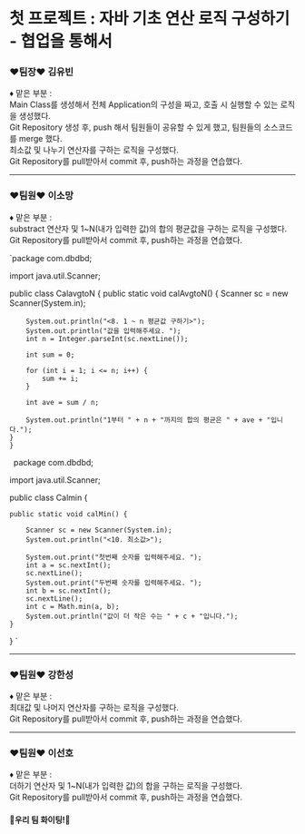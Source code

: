 # 첫 프로젝트 : 자바 기초 연산 로직 구성하기 - 협업을 통해서

<h3>❤팀장❤ 김유빈</h3>
 <p>♦ 맡은 부분 : </br>
  Main Class를 생성해서 전체 Application의 구성을 짜고, 호출 시 실행할 수 있는 로직을 생성했다.</br>
  Git Repository 생성 후, push 해서 팀원들이 공유할 수 있게 했고, 팀원들의 소스코드를 merge 했다. </br>
  최소값 및 나누기 연산자를 구하는 로직을 구성했다.</br>
  Git Repository를 pull받아서 commit 후, push하는 과정을 연습했다.</br>
 </p>
  <hr>
<h3>❤팀원❤ 이소망</h3>
 <p>♦ 맡은 부분 : </br>
  substract 연산자 및 1~N(내가 입력한 값)의 합의 평균값을 구하는 로직을 구성했다.</br>
  Git Repository를 pull받아서 commit 후, push하는 과정을 연습했다.</br>
 </p>
 `package com.dbdbd;

import java.util.Scanner;

public class CalavgtoN {
    public static void calAvgtoN() {
        Scanner sc = new Scanner(System.in);

        System.out.println("<8. 1 ~ n 평균값 구하기>");
        System.out.println("값을 입력해주세요. ");
        int n = Integer.parseInt(sc.nextLine());

        int sum = 0;

        for (int i = 1; i <= n; i++) {
            sum += i;
        }

        int ave = sum / n;

        System.out.println("1부터 " + n + "까지의 합의 평균은 " + ave + "입니다.");
    }
    }
`
 `package com.dbdbd;

import java.util.Scanner;

public class Calmin {

    public static void calMin() {

        Scanner sc = new Scanner(System.in);
        System.out.println("<10. 최소값>");

        System.out.print("첫번째 숫자를 입력해주세요. ");
        int a = sc.nextInt();
        sc.nextLine();
        System.out.print("두번째 숫자를 입력해주세요. ");
        int b = sc.nextInt();
        sc.nextLine();
        int c = Math.min(a, b);
        System.out.println("값이 더 작은 수는 " + c + "입니다.");
    }
}
`
 <hr>
<h3>❤팀원❤ 강한성</h3>
 <p>♦ 맡은 부분 : </br>
 최대값 및 나머지 연산자를 구하는 로직을 구성했다.</br>
  Git Repository를 pull받아서 commit 후, push하는 과정을 연습했다.</br>
 </p>
 <hr>
<h3>❤팀원❤ 이선호</h3>
 <p>♦ 맡은 부분 : </br>
 더하기 연산자 및 1~N(내가 입력한 값)의 합을 구하는 로직을 구성했다.</br>
  Git Repository를 pull받아서 commit 후, push하는 과정을 연습했다.</br>
 </p>

 <h4>🎈우리 팀 화이팅!🎈</h4>
